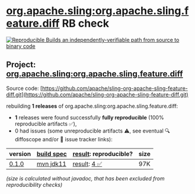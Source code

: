 [org.apache.sling:org.apache.sling.feature.diff](https://central.sonatype.com/artifact/org.apache.sling/org.apache.sling.feature.diff/versions) RB check
=======

[![Reproducible Builds](https://reproducible-builds.org/images/logos/rb.svg) an independently-verifiable path from source to binary code](https://reproducible-builds.org/)

## Project: [org.apache.sling:org.apache.sling.feature.diff](https://central.sonatype.com/artifact/org.apache.sling/org.apache.sling.feature.diff/versions)

Source code: [https://github.com/apache/sling-org-apache-sling-feature-diff.git](https://github.com/apache/sling-org-apache-sling-feature-diff.git)

rebuilding **1 releases** of org.apache.sling:org.apache.sling.feature.diff:
- **1** releases were found successfully **fully reproducible** (100% reproducible artifacts :white_check_mark:),
- 0 had issues (some unreproducible artifacts :warning:, see eventual :mag: diffoscope and/or :memo: issue tracker links):

| version | [build spec](/BUILDSPEC.md) | [result](https://reproducible-builds.org/docs/jvm/): reproducible? | size |
| -- | --------- | ------ | -- |
| [0.1.0](https://central.sonatype.com/artifact/org.apache.sling/org.apache.sling.feature.diff/0.1.0/pom) | [mvn jdk11](org.apache.sling.feature.diff-0.1.0.buildspec) | [result](org.apache.sling.feature.diff-0.1.0.buildinfo): [4 :white_check_mark: ](org.apache.sling.feature.diff-0.1.0.buildcompare) | 97K |

<i>(size is calculated without javadoc, that has been excluded from reproducibility checks)</i>
